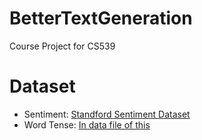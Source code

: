 # BetterTextGeneration
Course Project for CS539

# Dataset
- Sentiment: [Standford Sentiment Dataset](http://ai.stanford.edu/~amaas/data/sentiment/)
- Word Tense: [In data file of this]( ftp://ftp.cis.upenn.edu/pub/xtag/morph-1.5/morph-1.5.tar.gz)
